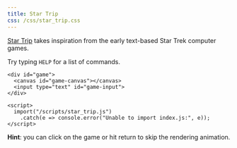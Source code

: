 ```yaml
---
title: Star Trip
css: /css/star_trip.css
---
```


[Star Trip](https://github.com/lewis-weinberger/star_trip) takes
inspiration from the early text-based Star Trek computer games.

Try typing `HELP` for a list of commands.

```{=html}
<div id="game">
  <canvas id="game-canvas"></canvas>
  <input type="text" id="game-input">
</div>

<script>
  import("/scripts/star_trip.js")
    .catch(e => console.error("Unable to import index.js:", e));
</script>
```

**Hint**: you can click on the game or hit return to skip the
rendering animation.
